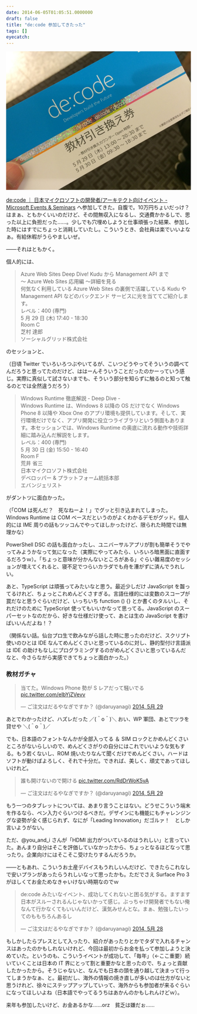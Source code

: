 ```yaml
---
date: 2014-06-05T01:05:51.0000000
draft: false
title: "de:code 参加してきたった"
tags: []
eyecatch: 
---
```

<p><span itemscope itemtype="http://schema.org/Photograph"><img src="20140529125447.jpg" alt="f:id:daruyanagi:20140529125447j:plain" title="f:id:daruyanagi:20140529125447j:plain" class="hatena-fotolife" itemprop="image"></span></p><p><a href="http://www.microsoft.com/ja-jp/events/developer/">de:code &#xFF5C; &#x65E5;&#x672C;&#x30DE;&#x30A4;&#x30AF;&#x30ED;&#x30BD;&#x30D5;&#x30C8;&#x306E;&#x958B;&#x767A;&#x8005;/&#x30A2;&#x30FC;&#x30AD;&#x30C6;&#x30AF;&#x30C8;&#x5411;&#x3051;&#x30A4;&#x30D9;&#x30F3;&#x30C8; - Microsoft Events &amp; Seminars</a> へ参加してきた。自腹で。10万円ちょいだっけ？　はまぁ、ともかくいいのだけど、その間無収入になるし、交通費かかるしで、思った以上に負担だった……。少しでも穴埋めしようと仕事頑張った結果、参加した時にはすでにちょっと消耗していたし。こういうとき、会社員は楽でいいよなぁ。有給休暇がうらやましいぜ。</p><p>――それはともかく。</p><p>個人的には、</p>

<blockquote>
<p>Azure Web Sites Deep Dive! Kudu から Management API まで <br />
～ Azure Web Sites 応用編 ～詳細を見る<br />
何気なく利用している Azure Web Sites の裏側で活躍している Kudu や Management API などのバックエンド サービスに光を当ててご紹介します。<br />
レベル：400 (専門)<br />
5 月 29 日 (木) 17:40 - 18:30<br />
Room C<br />
芝村 達郎<br />
ソーシャルグリッド株式会社</p>

</blockquote>
<p>のセッションと、</p><p>（日頃 Twitter でいろいろつぶやいてるが、こいつどうやってそういうの調べてんだろうと思ってたのだけど、ははーんそういうことだったのかーっていう感じ。実際に真似して試さないまでも、そういう部分を知らずに触るのと知って触るのとでは全然違うだろう）</p>

<blockquote>
<p>Windows Runtime 徹底解説 - Deep Dive -<br />
Windows Runtime は、Windows 8 以降の OS だけでなく Windows Phone 8 以降や Xbox One のアプリ環境も提供しています。そして、実行環境だけでなく、アプリ開発に役立つライブラリという側面もあります。本セッションでは、Windows Runtime の奥底に流れる動作や技術詳細に踏み込んだ解説をします。<br />
レベル：400 (専門)<br />
5 月 30 日 (金) 15:50 - 16:40<br />
Room F<br />
荒井 省三<br />
日本マイクロソフト株式会社<br />
デベロッパー & プラットフォーム統括本部<br />
エバンジェリスト</p>

</blockquote>
<p>がダントツに面白かった。</p><p>（「COM は死んだ？　死なねーよ！」でグッと引き込まれてしまった。Windows Runtime は COM ベースだというのがよくわかるデモがグッド。個人的には IME 周りの話もツッコんでやってほしかったけど、限られた時間では無理かな）</p><p>PowerShell DSC の話も面白かったし、ユニバーサルアプリが割も簡単そうでやってみようかなって気になった（実際にやってみたら、いろいろ暗黒面に直面するだろうｗ）。「ちょっと意味が分かんないところがある」ぐらい難易度のセッションが増えてくれると、寝不足でつらいカラダでも舟を漕がずに済んでうれしい。</p><p>あと、TypeScript は頑張ってみたいなと思う。最近少しだけ JavaScript を齧ってるけれど、ちょっとこれめんどくさすぎる。言語仕様的には変数のスコープが罠だなと思うぐらいだけど、いっちいち function () {} とか書くのタルいし、それだけのために TypeScript 使ってもいいかなって思ってる。JavaScript のスーパーセットなのだから、好きな仕様だけ使って、あとは生の JavaScript を書けばいいんだよね！？</p><p>（関係ない話。仙台プロ生で飲みながら話した時に思ったのだけど、スクリプト使いのひとは IDE なんてめんどくさいと思っているのに対し、静的型付け言語派は IDE の助けもなしにプログラミングするのがめんどくさいと思っているんだなと、今さらながら実感できてちょっと面白かった。）</p>

<div class="section">
<h3>教材ガチャ</h3>
<p><blockquote class="twitter-tweet" lang="ja"><p>当てた。Windows Phone 勢が S レアだって騒いでる <a href="http://t.co/elbYjZVevv">pic.twitter.com/elbYjZVevv</a></p>&mdash; ご注文はだるやなぎですか？ (@daruyanagi) <a href="https://twitter.com/daruyanagi/statuses/471864891872014339">2014, 5月 29</a></blockquote><script async src="//platform.twitter.com/widgets.js" charset="utf-8"></script></p><p>あとでわかったけど、ハズレだった ／(＾o＾)＼ おい、WP 軍団、あとでツラを貸せや ＼(＾o＾)／</p><p>でも、日本語のフォントなんかが全部入ってる ＆ SIM ロックとかめんどくさいところがないらしいので、めんどくさがりの自分にはこれでいいような気もする。もう若くないし、ROM 焼いたりなんて聞くだけでめんどくさい。ハードはソフトが動けばよろしく、それで十分だ。できれば、美しく、頑丈であってほしいけれど。</p><p><blockquote class="twitter-tweet" lang="ja"><p>誰も開けないので開ける <a href="http://t.co/RdDrWoK5vA">pic.twitter.com/RdDrWoK5vA</a></p>&mdash; ご注文はだるやなぎですか？ (@daruyanagi) <a href="https://twitter.com/daruyanagi/statuses/471867961884413952">2014, 5月 29</a></blockquote><script async src="//platform.twitter.com/widgets.js" charset="utf-8"></script></p><p>もう一つのタブレットについては、あまり言うことはない。どうせこういう端末を作るなら、ペン入力ぐらいつけるべきだ。デザインにも機能にもチャレンジングな姿勢が全く感じられず、なにが「Leading Innovation」だゴルァ！　としか言いようがない。</p><p>ただ、@you_and_i さんが「HDMI 出力がついているのはうれしい」と言っていた。あんまり自分はそこを評価していなかったから、ちょっとなるほどなって思ったり。企業向けにはそこそこ受けたりするんだろうか。</p><p>――ともあれ、こういうお土産デバイスもうれしいんだけど、できたらこれなしで安いプランがあったらうれしいなって思ったかも。ただでさえ Surface Pro 3 がほしくてお金ためなきゃいけない時期なのでｗ</p><p><blockquote class="twitter-tweet" lang="ja"><p>de:code みたいなイベント、成功してくれないと困る気がする。ますます日本がスルーされるんじゃないかって感じ。ぶっちゃけ開発者でもない俺なんて行かなくてもいいんだけど、漢気みせんとな。まぁ、勉強したいってのももちろんあるし</p>&mdash; ご注文はだるやなぎですか？ (@daruyanagi) <a href="https://twitter.com/daruyanagi/statuses/471482609638207488">2014, 5月 28</a></blockquote><script async src="//platform.twitter.com/widgets.js" charset="utf-8"></script></p><p>もしかしたらプレスとして入ったり、紹介があったりとかでタダで入れるチャンスはあったのかもしれないけれど、今回は最初からお金を払って参加しようと決めていた。というのも、こういうイベントが成功して、「毎年」（←ここ重要）続いていくことは日本の IT 界にとって割と重要かなと思ったので、ちょっと貢献したかったから。そうじゃないと、なんでも日本の頭を通り越して決まって行ってしまうかなぁ、と。最初だし、海外の情報の焼き直しが多いのは仕方がないと思うけれど、徐々にステップアップしていって、海外からも参加者が来るぐらいになってほしいよね（日本語でやってるうちはあかんのかもしれんけどｗ）。</p><p>来年も参加したいけど、お金あるかな……orz　貧乏は嫌だぉ……</p>

</div>